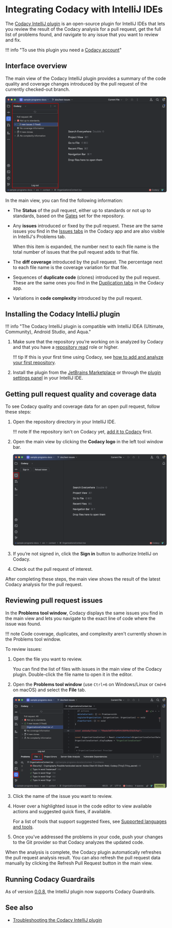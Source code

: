# Integrating Codacy with IntelliJ IDEs

The [Codacy IntelliJ plugin](https://github.com/codacy/codacy-intellij-extension) is an open-source plugin for IntelliJ IDEs that lets you review the result of the Codacy analysis for a pull request, get the full list of problems found, and navigate to any issue that you want to review and fix.

!!! info "To use this plugin you need a [Codacy account](https://www.codacy.com/signup-codacy)"

## Interface overview

The main view of the Codacy IntelliJ plugin provides a summary of the code quality and coverage changes introduced by the pull request of the currently checked-out branch.

![Main view](./images/codacy-intellij-plugin-main-view.png)

In the main view, you can find the following information:

-   The **Status** of the pull request, either up to standards or not up to standards, based on the [Gates](../repositories-configure/adjusting-quality-gates.md) set for the repository.

-   Any **issues** introduced or fixed by the pull request. These are the same issues you find in the [Issues tabs](../repositories/pull-requests.md#issues-tabs) in the Codacy app and are also visible in IntelliJ's Problems tab.

    When this item is expanded, the number next to each file name is the total number of issues that the pull request adds to that file.

-   The **diff coverage** introduced by the pull request. The percentage next to each file name is the coverage variation for that file.

-   Sequences of **duplicate code** (clones) introduced by the pull request. These are the same ones you find in the [Duplication tabs](../repositories/pull-requests.md#duplication-tabs) in the Codacy app.

-   Variations in **code complexity** introduced by the pull request.

## Installing the Codacy IntelliJ plugin

!!! info "The Codacy IntelliJ plugin is compatible with IntelliJ IDEA (Ultimate, Community), Android Studio, and Aqua."

1.  Make sure that the repository you’re working on is analyzed by Codacy and that you have a [repository read](../organizations/roles-and-permissions-for-organizations.md) role or higher.

    !!! tip
        If this is your first time using Codacy, see [how to add and analyze your first repository](./codacy-quickstart.md#adding-your-first-repository).

1.  Install the plugin from the [JetBrains Marketplace](https://plugins.jetbrains.com/plugin/23924-codacy) or through the [plugin settings panel](https://www.jetbrains.com/help/idea/managing-plugins.html) in your IntelliJ IDE.

## Getting pull request quality and coverage data

To see Codacy quality and coverage data for an open pull request, follow these steps:

1.  Open the repository directory in your IntelliJ IDE.

    !!! note
        If the repository isn't on Codacy yet, [add it to Codacy](../organizations/managing-repositories.md#adding-a-repository) first.

1.  Open the main view by clicking the **Codacy logo** in the left tool window bar.

    ![Codacy main view](./images/codacy-intellij-plugin-sign-in.png)

1.  If you’re not signed in, click the **Sign in** button to authorize IntelliJ on Codacy.

1.  Check out the pull request of interest.

After completing these steps, the main view shows the result of the latest Codacy analysis for the pull request.

## Reviewing pull request issues

In the **Problems tool window**, Codacy displays the same issues you find in the main view and lets you navigate to the exact line of code where the issue was found.

!!! note
    Code coverage, duplicates, and complexity aren't currently shown in the Problems tool window.

To review issues:

1.  Open the file you want to review.

    You can find the list of files with issues in the main view of the Codacy plugin. Double-click the file name to open it in the editor.

1.  Open the **Problems tool window** (use `Ctrl+6` on Windows/Linux or `Cmd+6` on macOS) and select the **File** tab.

    ![Navigate to a specific issue from the Problems tab](./images/codacy-intellij-plugin-problems-tab.png)

1.  Click the name of the issue you want to review.

1.  Hover over a highlighted issue in the code editor to view available actions and suggested quick fixes, if available.

    For a list of tools that support suggested fixes, see [Supported languages and tools](./supported-languages-and-tools.md#supported-languages-and-tools).

1.  Once you've addressed the problems in your code, push your changes to the Git provider so that Codacy analyzes the updated code.

When the analysis is complete, the Codacy plugin automatically refreshes the pull request analysis result. You can also refresh the pull request data manually by clicking the Refresh Pull Request button in the main view.

## Running Codacy Guardrails
As of version [0.0.8](https://plugins.jetbrains.com/plugin/23924-codacy/versions/stable/840439), the IntelliJ plugin now supports Codacy Guardrails. 

## See also

-   [Troubleshooting the Codacy IntelliJ plugin](https://github.com/codacy/codacy-intellij-extension?tab=readme-ov-file#troubleshooting)
